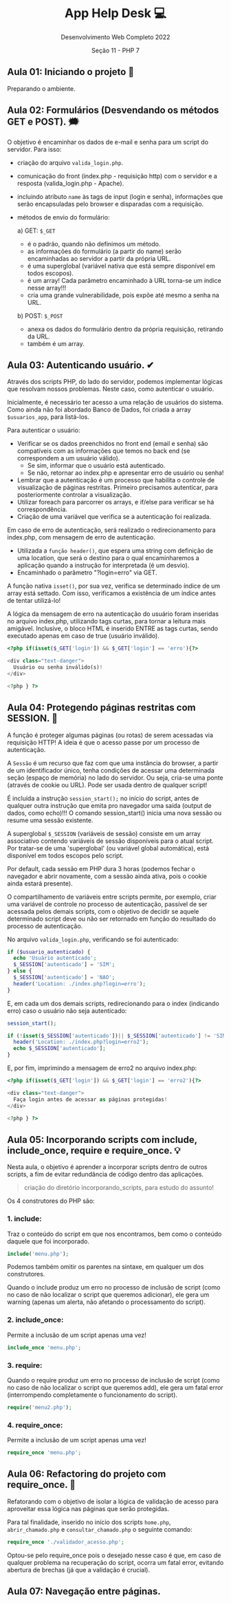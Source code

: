 <div align="center">

<h1>App Help Desk 💻</h1>
<p>Desenvolvimento Web Completo 2022</p>
<p>Seção 11 - PHP 7</p>

</div>

## Aula 01: Iniciando o projeto 🚀

Preparando o ambiente.

## Aula 02: Formulários (Desvendando os métodos GET e POST). 🗯

O objetivo é encaminhar os dados de e-mail e senha para um script do servidor. Para isso:

- criação do arquivo `valida_login.php`.
- comunicação do front (index.php - requisição http) com o servidor e a resposta (valida_login.php - Apache).
- incluindo atributo `name` às tags de input (login e senha), informações que serão encapsuladas pelo browser e disparadas com a requisição.
- métodos de envio do formulário:

  a) GET: `$_GET`

    - é o padrão, quando não definimos um método.
    - as informações do formulário (a partir do name) serão encaminhadas ao servidor a partir da própria URL.
    - é uma superglobal (variável nativa que está sempre disponível em todos escopos).
    - é um array! Cada parâmetro encaminhado à URL torna-se um índice nesse array!!!
    - cria uma grande vulnerabilidade, pois expõe até mesmo a senha na URL.

  b) POST: `$_POST`

    - anexa os dados do formulário dentro da própria requisição, retirando da URL.
    - também é um array.

## Aula 03: Autenticando usuário. ✔

Através dos scripts PHP, do lado do servidor, podemos implementar lógicas que resolvam nossos problemas. Neste caso, como autenticar o usuário.

Inicialmente, é necessário ter acesso a uma relação de usuários do sistema. Como ainda não foi abordado Banco de Dados, foi criada a array `$usuarios_app`, para listá-los.

Para autenticar o usuário:

- Verificar se os dados preenchidos no front end (email e senha) são compatíveis com as informações que temos no back end (se correspondem a um usuário válido).
  - Se sim, informar que o usuário está autenticado.
  - Se não, retornar ao index.php e apresentar erro de usuário ou senha!
- Lembrar que a autenticação é um processo que habilita o controle de visualização de páginas restritas. Primeiro precisamos autenticar, para posteriormente controlar a visualização.
- Utilizar foreach para parcorrer os arrays, e if/else para verificar se há correspondência.
- Criação de uma variável que verifica se a autenticação foi realizada.

Em caso de erro de autenticação, será realizado o redirecionamento para index.php, com mensagem de erro de autenticação.
  - Utilizada a `função header()`, que espera uma string com definição de uma location, que será o destino para o qual encaminharemos a aplicação quando a instrução for interpretada (é um desvio).
  - Encaminhado o parâmetro "?login=erro" via GET.

A função nativa `isset()`, por sua vez, verifica se determinado índice de um array está settado. Com isso, verificamos a existência de um índice antes de tentar utilizá-lo!

A lógica da mensagem de erro na autenticação do usuário foram inseridas no arquivo index.php, utilizando tags curtas, para tornar a leitura mais amigável. Inclusive, o bloco HTML é inserido ENTRE as tags curtas, sendo executado apenas em caso de true (usuário inválido).

~~~php
<?php if(isset($_GET['login']) && $_GET['login'] == 'erro'){?>

<div class="text-danger">
  Usuário ou senha inválido(s)!
</div>

<?php } ?>
~~~

## Aula 04: Protegendo páginas restritas com SESSION. 🔐

A função é proteger algumas páginas (ou rotas) de serem acessadas via requisição HTTP! A ideia é que o acesso passe por um processo de autenticação.

A `Sessão` é um recurso que faz com que uma instância do browser, a partir de um identificador único, tenha condições de acessar uma determinada seção (espaço de memória) no lado do servidor. Ou seja, cria-se uma ponte (através de cookie ou URL). Pode ser usada dentro de qualquer script!

É incluída a instrução `session_start();` no início do script, antes de qualquer outra instrução que emita pro navegador uma saída (output de dados, como echo)!!! O comando session_start() inicia uma nova sessão ou resume uma sessão existente.

A superglobal `$_SESSION` (variáveis de sessão) consiste em um  array associativo contendo variáveis de sessão disponíveis para o atual script. Por tratar-se de uma 'superglobal' (ou variável global automática), está disponível em todos escopos pelo script. 

Por default, cada sessão em PHP dura 3 horas (podemos fechar o navegador e abrir novamente, com a sessão ainda ativa, pois o cookie ainda estará presente).

O compartilhamento de variáveis entre scripts permite, por exemplo, criar uma variável de controle no processo de autenticação, passível de ser acessada pelos demais scripts, com o objetivo de decidir se aquele determinado script deve ou não ser retornado em função do resultado do processo de autenticação.

No arquivo `valida_login.php`, verificando se foi autenticado:

~~~php
if ($usuario_autenticado) {
  echo 'Usuário autenticado';
  $_SESSION['autenticado'] = 'SIM';
} else {
  $_SESSION['autenticado'] = 'NAO';
  header('Location: ./index.php?login=erro');
}
~~~

E, em cada um dos demais scripts, redirecionando para o index (indicando erro) caso o usuário não seja autenticado:

~~~php
session_start();

if (!isset($_SESSION['autenticado'])|| $_SESSION['autenticado'] != 'SIM') {
  header('Location: ./index.php?login=erro2');
  echo $_SESSION['autenticado'];
}
~~~

E, por fim, imprimindo a mensagem de erro2 no arquivo index.php:

~~~php
<?php if(isset($_GET['login']) && $_GET['login'] == 'erro2'){?>

<div class="text-danger">
  Faça login antes de acessar as páginas protegidas!
</div>

<?php } ?>
~~~

## Aula 05: Incorporando scripts com include, include_once, require e require_once. 💡

Nesta aula, o objetivo é aprender a incorporar scripts dentro de outros scripts, a fim de evitar redundância de código dentro das aplicações.

> criação do diretório incorporando_scripts, para estudo do assunto!

Os 4 construtores do PHP são:

### 1. include: 

Traz o conteúdo do script em que nos encontramos, bem como o conteúdo daquele que foi incorporado.

~~~php
include('menu.php');
~~~

Podemos também omitir os parentes na sintaxe, em qualquer um dos construtores.

Quando o include produz um erro no processo de inclusão de script (como no caso de não localizar o script que queremos adicionar), ele gera um warning (apenas um alerta, não afetando o processamento do script).

### 2. include_once: 

Permite a inclusão de um script apenas uma vez!

~~~php
include_once 'menu.php';
~~~

### 3. require:

Quando o require produz um erro no processo de inclusão de script (como no caso de não localizar o script que queremos add), ele gera um fatal error (interrompendo completamente o funcionamento do script).

~~~php
require('menu2.php'); 
~~~

### 4. require_once:

Permite a inclusão de um script apenas uma vez!

~~~php
require_once 'menu.php';
~~~

## Aula 06: Refactoring do projeto com require_once. 🧩

Refatorando com o objetivo de isolar a lógica de validação de acesso para aproveitar essa lógica nas páginas que serão protegidas.

Para tal finalidade, inserido no início dos scripts `home.php`, `abrir_chamado.php` e `consultar_chamado.php` o seguinte comando:

~~~php
require_once './validador_acesso.php'; 
~~~

Optou-se pelo require_once pois o desejado nesse caso é que, em caso de qualquer problema na recuperação do script, ocorra um fatal error, evitando abertura de brechas (já que a validação é crucial).

## Aula 07: Navegação entre páginas. 